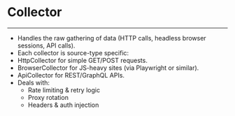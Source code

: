 # Collector

---

- Handles the raw gathering of data (HTTP calls, headless browser sessions, API calls).
- Each collector is source-type specific:
- HttpCollector for simple GET/POST requests.
- BrowserCollector for JS-heavy sites (via Playwright or similar).
- ApiCollector for REST/GraphQL APIs.
- Deals with:
  - Rate limiting & retry logic
  - Proxy rotation
  - Headers & auth injection
